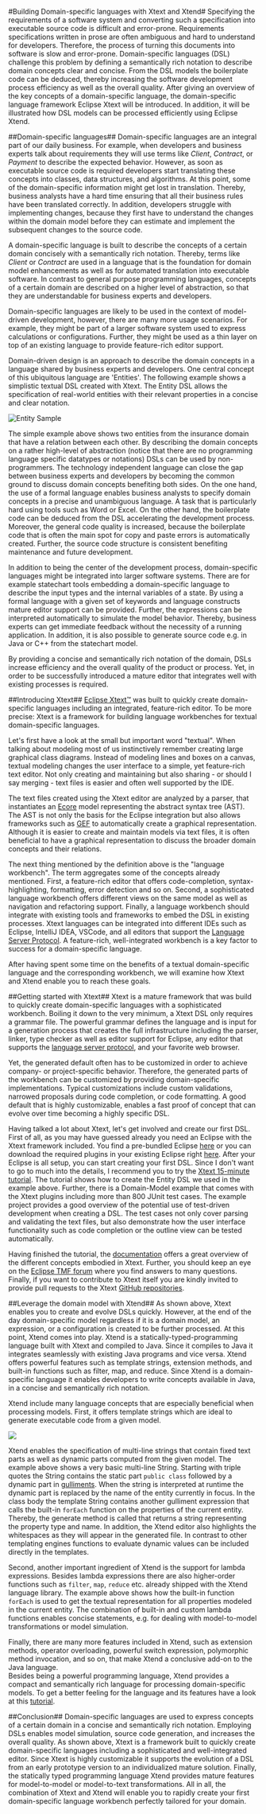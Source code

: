 #Building Domain-specific languages with Xtext and Xtend#
Specifying the requirements of a software system and converting such a specification into executable source code is difficult and error-prone.
Requirements specifications written in prose are often ambiguous and hard to understand for developers.
Therefore, the process of turning this documents into software is slow and error-prone.
Domain-specific languages (DSL) challenge this problem by defining a semantically rich notation to describe domain concepts clear and concise.
From the DSL models the boilerplate code can be deduced, thereby increasing the software development process efficiency as well as the overall quality.
After giving an overview of the key concepts of a domain-specific language, the domain-specific language framework Eclipse Xtext will be introduced.
In addition, it will be illustrated how DSL models can be processed efficiently using  Eclipse Xtend.

##Domain-specific languages##
Domain-specific languages are an integral part of our daily business.
For example, when developers and business experts talk about requirements they will use terms like *Client*, *Contract*, or *Payment* to describe the expected behavior.
However, as soon as executable source code is required developers start translating these concepts into classes, data structures, and algorithms.
At this point, some of the domain-specific information might get lost in translation.
Thereby, business analysts have a hard time ensuring that all their business rules have been translated correctly. 
In addition, developers struggle with implementing changes, because they first have to understand the changes within the domain model before they can estimate and implement the subsequent changes to the source code.

A domain-specific language is built to describe the concepts of a certain domain concisely with a semantically rich notation.
Thereby, terms like *Client* or *Contract* are used in a language that is the foundation for domain model enhancements as well as for automated translation into executable software.
In contrast to general purpose programming languages, concepts of a certain domain are described on a higher level of abstraction, so that they are understandable for business experts and developers.

Domain-specific languages are likely to be used in the context of model-driven development, however, there are many more usage scenarios.
For example, they might be part of a larger software system used to express calculations or configurations.
Further, they might be used as a thin layer on top of an existing language to provide feature-rich editor support.

Domain-driven design is an approach to describe the domain concepts in a language shared by business experts and developers.
One central concept of this ubiquitous language are 'Entities'.
The following example shows a simplistic textual DSL created with Xtext.
The Entity DSL allows the specification of real-world entities with their relevant properties in a concise and clear notation.

![Entity Sample](./images/entity_sample.png)

The simple example above shows two entities from the insurance domain that have a relation between each other.
By describing the domain concepts on a rather high-level of abstraction (notice that there are no programming language specific datatypes or notations) DSLs can be used by non-programmers.
The technology independent language can close the gap between business experts and developers by becoming the common ground to discuss domain concepts benefiting both sides.
On the one hand, the use of a formal language enables business analysts to specify domain concepts in a precise and unambiguous language. 
A task that is particularly hard using tools such as Word or Excel.
On the other hand, the boilerplate code can be deduced from the DSL accelerating the development process.
Moreover, the general code quality is increased, because the boilerplate code that is often the main spot for copy and paste errors is automatically created.
Further, the source code structure is consistent benefiting maintenance and future development. 

In addition to being the center of the development process, domain-specific languages might be integrated into larger software systems.
There are for example statechart tools embedding a domain-specific language to describe the input types and the internal variables of a state. 
By using a formal language with a given set of keywords and language constructs mature editor support can be provided.
Further, the expressions can be interpreted automatically to simulate the model behavior.
Thereby, business experts can get immediate feedback without the necessity of a running application. 
In addition, it is also possible to generate source code e.g. in Java or C++ from the statechart model.

By providing a concise and semantically rich notation of the domain, DSLs increase efficiency and the overall quality of the product or process.
Yet, in order to be successfully introduced a mature editor that integrates well with existing processes is required.

##Introducing Xtext##
[Eclipse Xtext™](https://www.eclipse.org/Xtext/) was built to quickly create domain-specific languages including an integrated, feature-rich editor.
To be more precise: Xtext is a framework for building language workbenches for textual domain-specific languages.

Let's first have a look at the small but important word "textual".
When talking about modeling most of us instinctively remember creating large graphical class diagrams.
Instead of modeling lines and boxes on a canvas, textual modeling changes the user interface to a simple, yet feature-rich text editor.
Not only creating and maintaining but also sharing - or should I say merging - text files is easier and often well supported by the IDE. 

The text files created using the Xtext editor are analyzed by a parser, that instantiates an [Ecore](https://en.wikipedia.org/wiki/Eclipse_Modeling_Framework) model representing the abstract syntax tree (AST).
The AST is not only the basis for the Eclipse integration but also allows frameworks such as [GEF](https://www.eclipse.org/gef/) to automatically create a graphical representation.
Although it is easier to create and maintain models via text files, it is often beneficial to have a graphical representation to discuss the broader domain concepts and their relations.

The next thing mentioned by the definition above is the "language workbench".
The term aggregates some of the concepts already mentioned.
First, a feature-rich editor that offers code-completion, syntax-highlighting, formatting, error detection and so on.
Second, a sophisticated language workbench offers different views on the same model as well as navigation and refactoring support.
Finally, a language workbench should integrate with existing tools and frameworks to embed the DSL in existing processes.
Xtext languages can be integrated into different IDEs such as Eclipse, IntelliJ IDEA, VSCode, and all editors that support the [Language Server Protocol](https://microsoft.github.io/language-server-protocol/).
A feature-rich, well-integrated workbench is a key factor to success for a domain-specific language.

After having spent some time on the benefits of a textual domain-specific language and the corresponding workbench, we will examine how Xtext and Xtend enable you to reach these goals. 

##Getting started with Xtext##
Xtext is a mature framework that was build to quickly create domain-specific languages with a sophisticated workbench.
Boiling it down to the very minimum, a Xtext DSL only requires a grammar file.
The powerful grammar defines the language and is input for a generation process that creates the full infrastructure including the parser, linker, type checker as well as editor support for Eclipse, any editor that supports the [language server protocol](https://blogs.itemis.com/en/integrating-xtext-language-support-in-visual-studio-code), and your favorite web browser.

Yet, the generated default often has to be customized in order to achieve company- or project-specific behavior.
Therefore, the generated parts of the workbench can be customized by providing domain-specific implementations.
Typical customizations include custom validations, narrowed proposals during code completion, or code formatting.
A good default that is highly customizable, enables a fast proof of concept that can evolve over time becoming a highly specific DSL.

Having talked a lot about Xtext, let's get involved and create our first DSL.
First of all, as you may have guessed already you need an Eclipse with the Xtext framework included. 
You find a pre-bundled Eclipse [here](https://www.eclipse.org/downloads/packages/eclipse-ide-java-and-dsl-developers/oxygen2) or you can download the required plugins in your existing Eclipse right [here](http://download.eclipse.org/modeling/tmf/xtext/updates/composite/releases/).
After your Eclipse is all setup, you can start creating your first DSL.
Since I don't want to go to much into the details, I recommend you to try the [Xtext 15-minute tutorial](https://www.eclipse.org/Xtext/documentation/102_domainmodelwalkthrough.html).
The tutorial shows how to create the Entity DSL we used in the example above.
Further, there is a Domain-Model example that comes with the Xtext plugins including more than 800 JUnit test cases.
The example project provides a good overview of the potential use of test-driven development when creating a DSL.
The test cases not only cover parsing and validating the text files, but also demonstrate how the user interface functionality such as code completion or the outline view can be tested automatically.

Having finished the tutorial, the [documentation](https://www.eclipse.org/Xtext/documentation/index.html) offers a great overview of the different concepts embodied in Xtext.
Further, you should keep an eye on the [Eclipse TMF forum](https://eclipse.org/forums/index.php?t=thread&frm_id=27) where you find answers to many questions.
Finally, if you want to contribute to Xtext itself you are kindly invited to provide pull requests to the Xtext [GitHub repositories](https://github.com/eclipse/xtext).

##Leverage the domain model with Xtend##
As shown above, Xtext enables you to create and evolve DSLs quickly.
However, at the end of the day domain-specific model regardless if it is a domain model, an expression, or a configuration is created to be further processed.
At this point, Xtend comes into play.
Xtend is a statically-typed-programming language built with Xtext and compiled to Java.
Since it compiles to Java it integrates seamlessly with existing Java programs and vice versa.
Xtend offers powerful features such as template strings, extension methods, and built-in functions such as filter, map, and reduce.
Since Xtend is a domain-specific language it enables developers to write concepts available in Java, in a concise and semantically rich notation.

Xtend include many language concepts that are especially beneficial when processing models.
First, it offers template strings which are ideal to generate executable code from a given model.

![](./images/templateString.png)

Xtend enables the specification of multi-line strings that contain fixed text parts as well as dynamic parts computed from the given model. 
The example above shows a very basic multi-line String. 
Starting with triple quotes the String contains the static part `public class` followed by a dynamic part in [gulliments](https://en.wikipedia.org/wiki/Guillemet).
When the string is interpreted at runtime the dynamic part is replaced by the name of the entity currently in focus.
In the class body the template String contains another gulliment expression that calls the built-in `forEach` function on the properties of the current entity.
Thereby, the generate method is called that returns a string representing the property type and name.
In addition, the Xtend editor also highlights the whitespaces as they will appear in the generated file.
In contrast to other templating engines functions to evaluate dynamic values can be included directly in the templates.

Second, another important ingredient of Xtend is the support for lambda expressions.
Besides lambda expressions there are also higher-order functions such as `filter`, `map`, `reduce` etc. already shipped with the Xtend language library.
The example above shows how the built-in function `forEach` is used to get the textual representation for all properties modeled in the current entity.
The combination of built-in and custom lambda functions enables concise statements, e.g. for dealing with model-to-model transformations or model simulation. 

Finally, there are many more features included in Xtend, such as extension methods, operator overloading, powerful switch expression, polymorphic method invocation, and so on, that make Xtend a conclusive add-on to the Java language.  
Besides being a powerful programming language, Xtend provides a compact and semantically rich language for processing domain-specific models.
To get a better feeling for the language and its features have a look at this [tutorial](https://www.eclipse.org/xtend/documentation/101_gettingstarted.html).
 
##Conclusion##
Domain-specific languages are used to express concepts of a certain domain in a concise and semantically rich notation.
Employing DSLs enables model simulation, source code generation, and increases the overall quality.
As shown above, Xtext is a framework built to quickly create domain-specific languages including a sophisticated and well-integrated editor.
Since Xtext is highly customizable it supports the evolution of a DSL from an early prototype version to an individualized mature solution.
Finally, the statically typed programming language Xtend provides mature features for model-to-model or model-to-text transformations.
All in all, the combination of Xtext and Xtend will enable you to rapidly create your first domain-specific language workbench perfectly tailored for your domain.
